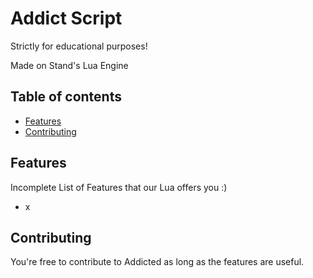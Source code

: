 # Addict Script

Strictly for educational purposes!

Made on Stand's Lua Engine

## Table of contents

 * [Features](#features)
 * [Contributing](#contributing)

## Features

Incomplete List of Features that our Lua offers you :)

 - x

## Contributing

You're free to contribute to Addicted as long as the features are useful.

